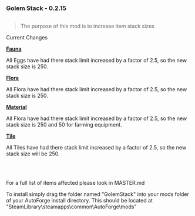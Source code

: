 ### Golem Stack - 0.2.15

<img src="https://i.imgur.com/a51FUag.png" title="" alt="" width="">

<br>

> The purpose of this mod is to increase item stack sizes

Current Changes

**<u>Fauna </u>**

All Eggs have had there stack limit increased by a factor of 2.5, so the new stack size is 250.

**<u>Flora</u>**

All Flora have had there stack limit increased by a factor of 2.5, so the new stack size is 250.

**<u>Material</u>**

All Flora have had there stack limit increased by a factor of 2.5, so the new stack size is 250 and 50 for farming equipment.

**<u>Tile</u>**

All Tiles have had there stack limit increased by a factor of 2.5, so the new stack size will be 250.

<br><br>

For a full list of items affected please look in MASTER.md

To install simply drag the folder named "GolemStack" into your mods folder of your AutoForge install directory. This should be located at "SteamLibrary\steamapps\common\AutoForge\mods"
